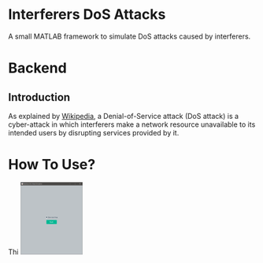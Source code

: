 # Interferers DoS Attacks
A small MATLAB framework to simulate DoS attacks caused by interferers.

# Backend
## Introduction
As explained by <a href="https://en.wikipedia.org/wiki/Denial-of-service_attack">Wikipedia</a>, a Denial-of-Service attack (DoS attack) is a cyber-attack in which interferers make a network resource unavailable to its intended users by disrupting services provided by it.


# How To Use?
Thi
<img src="images/01.PNG" width=25%>
